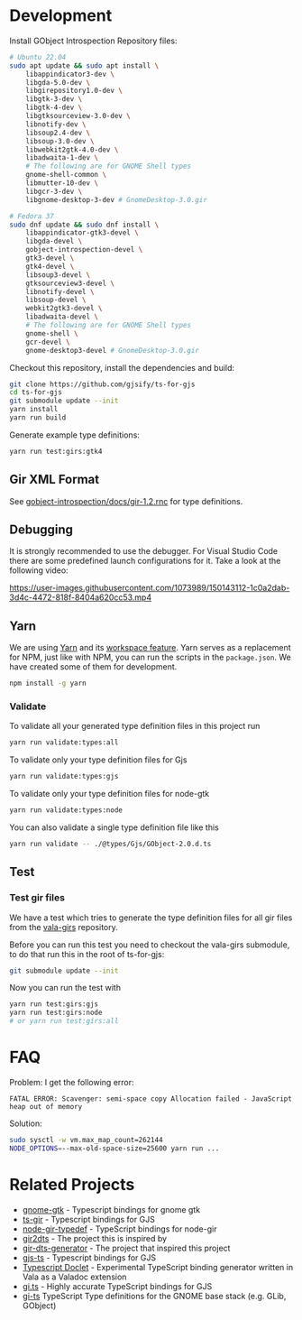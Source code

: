 # Development

Install GObject Introspection Repository files:

```bash
# Ubuntu 22.04
sudo apt update && sudo apt install \
    libappindicator3-dev \
    libgda-5.0-dev \
    libgirepository1.0-dev \
    libgtk-3-dev \
    libgtk-4-dev \
    libgtksourceview-3.0-dev \
    libnotify-dev \
    libsoup2.4-dev \
    libsoup-3.0-dev \
    libwebkit2gtk-4.0-dev \
    libadwaita-1-dev \
    # The following are for GNOME Shell types
    gnome-shell-common \
    libmutter-10-dev \
    libgcr-3-dev \
    libgnome-desktop-3-dev # GnomeDesktop-3.0.gir

# Fedora 37
sudo dnf update && sudo dnf install \
    libappindicator-gtk3-devel \
    libgda-devel \
    gobject-introspection-devel \
    gtk3-devel \
    gtk4-devel \
    libsoup3-devel \
    gtksourceview3-devel \
    libnotify-devel \
    libsoup-devel \
    webkit2gtk3-devel \
    libadwaita-devel \
    # The following are for GNOME Shell types
    gnome-shell \
    gcr-devel \
    gnome-desktop3-devel # GnomeDesktop-3.0.gir
```

Checkout this repository, install the dependencies and build:

```bash
git clone https://github.com/gjsify/ts-for-gjs
cd ts-for-gjs
git submodule update --init
yarn install
yarn run build
```

Generate example type definitions:

```bash
yarn run test:girs:gtk4
```

## Gir XML Format

See [gobject-introspection/docs/gir-1.2.rnc](https://gitlab.gnome.org/GNOME/gobject-introspection/-/blob/master/docs/gir-1.2.rnc) for type definitions.

## Debugging

It is strongly recommended to use the debugger. For Visual Studio Code there are some predefined launch configurations for it. Take a look at the following video:

https://user-images.githubusercontent.com/1073989/150143112-1c0a2dab-3d4c-4472-818f-8404a620cc53.mp4

## Yarn

We are using [Yarn](https://yarnpkg.com/) and its [workspace feature](https://yarnpkg.com/features/workspaces).
Yarn serves as a replacement for NPM, just like with NPM, you can run the scripts in the `package.json`.
We have created some of them for development.

```bash
npm install -g yarn
```

### Validate

To validate all your generated type definition files in this project run 

```bash
yarn run validate:types:all
```

To validate only your type definition files for Gjs

```bash
yarn run validate:types:gjs
```

To validate only your type definition files for node-gtk

```bash
yarn run validate:types:node
```

You can also validate a single type definition file like this

```bash
yarn run validate -- ./@types/Gjs/GObject-2.0.d.ts
```

## Test

### Test gir files

We have a test which tries to generate the type definition files for all gir files from the [vala-girs](https://github.com/nemequ/vala-girs) repository.

Before you can run this test you need to checkout the vala-girs submodule, to do that run this in the root of ts-for-gjs:

```bash
git submodule update --init
```

Now you can run the test with

```bash
yarn run test:girs:gjs
yarn run test:girs:node
# or yarn run test:girs:all
```

# FAQ

Problem: I get the following error:

```
FATAL ERROR: Scavenger: semi-space copy Allocation failed - JavaScript heap out of memory
```

Solution:

```bash
sudo sysctl -w vm.max_map_count=262144
NODE_OPTIONS=--max-old-space-size=25600 yarn run ...
```

# Related Projects

* [gnome-gtk](https://github.com/codejamninja/gnome-gtk) - Typescript bindings for gnome gtk
* [ts-gir](https://github.com/codejamninja/ts-gir) - Typescript bindings for GJS
* [node-gir-typedef](https://github.com/SolarLiner/node-gir-typedef) - TypeScript bindings for node-gir
* [gir2dts](https://github.com/darkoverlordofdata/gir2dts) - The project this is inspired by
* [gir-dts-generator](https://github.com/Place1/gir-dts-generator) - The project that inspired this project
* [gjs-ts](https://github.com/niagr/gjs-ts) - Typescript bindings for GJS
* [Typescript Doclet](https://github.com/gjsify/doclet) - Experimental TypeScript binding generator written in Vala as a Valadoc extension
* [gi.ts](https://gitlab.gnome.org/ewlsh/gi.ts) - Highly accurate TypeScript bindings for GJS
* [gi-ts](https://github.com/gi-ts) TypeScript Type definitions for the GNOME base stack (e.g. GLib, GObject) 